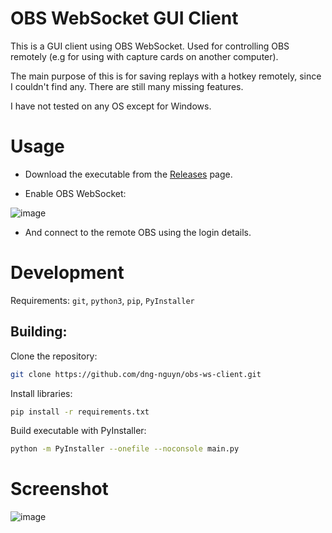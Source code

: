 
# OBS WebSocket GUI Client

This is a GUI client using OBS WebSocket. Used for controlling OBS remotely (e.g for using with capture cards on another computer).

The main purpose of this is for saving replays with a hotkey remotely, since I couldn't find any. There are still many missing features.

I have not tested on any OS except for Windows.

# Usage

- Download the executable from the [Releases](https://github.com/dng-nguyn/obs-ws-client/releases) page.

- Enable OBS WebSocket:

![image](https://github.com/user-attachments/assets/8e3435a2-200a-4ec6-b006-bcead782d437)

- And connect to the remote OBS using the login details.

# Development

Requirements: `git`, `python3`,  `pip`, `PyInstaller`

## Building:

Clone the repository: 
```sh
git clone https://github.com/dng-nguyn/obs-ws-client.git
```

Install libraries: 
```sh
pip install -r requirements.txt
```

Build executable with PyInstaller:
```sh
python -m PyInstaller --onefile --noconsole main.py
```

# Screenshot

![image](https://github.com/user-attachments/assets/c4f11ec0-439f-4bd8-81cc-800c906fc443)
